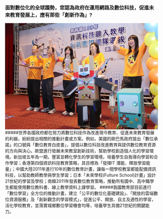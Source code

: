 ### 面對數位化的全球趨勢，您認為政府在運用網路及數位科技，促進未來教育發展上，應有那些「創新作為」?
<!-- ![](322.jpg ) 註解掉 原先圖檔，改成 長寬比較小的圖，如下方-->
<div><center><img height="350" width="650" align="center" src=322.jpg></div>
#####世界各國政府都在努力將數位科技作為改進現今教育、促進未來教育發展的利器，紛紛提出相關的推動計畫或方案。例如，美國的歐巴馬政府提出「數位承諾」的口號與「數位教育白皮書」，提倡以數位科技改進教育與提供數位教育資源的方向與決心。歐盟進行發展未來教室創新技術，幫助學校創造個人化的學習環境。新加坡五年為一期，豐富並轉化學生的學習環境，培養學生自我導向學習和合作學習；香港第四個資訊科技教育策略，其目標為「發揮IT 潛能、釋放學習能量」；中國大陸2011年進行10年的數位教育計畫，讓每一間學校教室都能配備資訊科技，以幫助教師教學與學生學習；日本「未來學校(Fulture School)計畫」設計21世紀的學習及學校；南韓2011年發表數位教育策略，推動所有國中、高中職學生都能使用數位教科書、線上教學資料上課學習。
#####我國教育部目前進行「數位學習」全方位的推動計畫，建立「公平的數位化基礎建設」、「開放的雲端數位資源服務」及「創新觀念的學習模式」，促進公平、開放、自主及適性的學習，活化學校教育，並落實城鄉數位學習機會均等，培養學生具備21世紀的關鍵能力。


